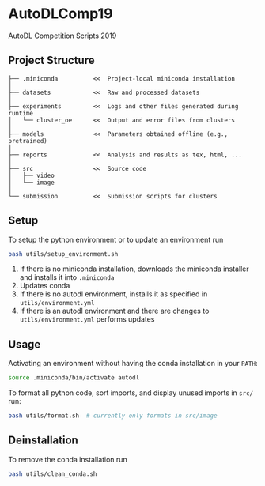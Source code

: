 # AutoDLComp19
AutoDL Competition Scripts 2019


## Project Structure

```
├── .miniconda          <<  Project-local miniconda installation
│
├── datasets            <<  Raw and processed datasets
│
├── experiments         <<  Logs and other files generated during runtime
│   └── cluster_oe      <<  Output and error files from clusters
│
├── models              <<  Parameters obtained offline (e.g., pretrained)
│
├── reports             <<  Analysis and results as tex, html, ...
│
├── src                 <<  Source code
│   ├── video
│   └── image
│
└── submission          <<  Submission scripts for clusters
```


## Setup

To setup the python environment or to update an environment run

```bash
bash utils/setup_environment.sh
```

1. If there is no miniconda installation, downloads the miniconda installer and installs it into `.miniconda`
1. Updates conda
1. If there is no autodl environment, installs it as specified in `utils/environment.yml`
1. If there is an autodl environment and there are changes to `utils/environment.yml` performs updates 

## Usage


Activating an environment without having the conda installation in your `PATH`:

```bash
source .miniconda/bin/activate autodl
```

To format all python code, sort imports, and display unused imports in `src/` run:

```bash
bash utils/format.sh  # currently only formats in src/image
```

## Deinstallation

To remove the conda installation run

```bash
bash utils/clean_conda.sh
```
